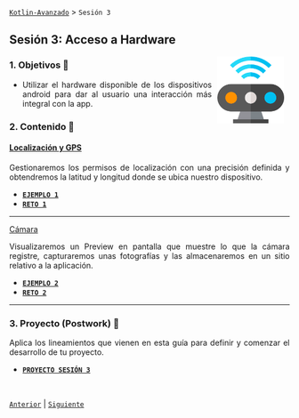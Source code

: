 [`Kotlin-Avanzado`](../Readme.md) > `Sesión 3`

## Sesión 3: Acceso a Hardware

<img src="images/sensor.png" align="right" height="120" hspace="10">

<div style="text-align: justify;">



### 1. Objetivos :dart: 

- Utilizar el hardware disponible de los dispositivos android para dar al usuario una interacción más integral con la app.

### 2. Contenido :blue_book:

 

#### <ins>Localización y GPS</ins>

Gestionaremos los permisos de localización con una precisión definida y obtendremos la latitud y longitud donde se ubica nuestro dispositivo.

- [**`EJEMPLO 1`**](Ejemplo-01/Readme.md)
- [**`RETO 1`**](Reto-01/Readme.md)

---



<ins>Cámara</ins>

Visualizaremos un Preview en pantalla que muestre lo que la cámara registre, capturaremos unas fotografías y  las almacenaremos en un sitio relativo a la aplicación.

- [**`EJEMPLO 2`**](Ejemplo-02/Readme.md)
- [**`RETO 2`**](Reto-02/Readme.md)

---

 

### 3. Proyecto (Postwork) :hammer:

Aplica los lineamientos que vienen en esta guía para definir y comenzar el desarrollo de tu proyecto.

- [**`PROYECTO SESIÓN 3`**](Proyecto/Readme.md)

<br/>

[`Anterior`](../Sesion-02/Readme.md) | [`Siguiente`](../Sesion-04/Readme.md)      

</div>

